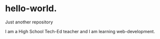# hello-world.
Just another repository

I am a High School Tech-Ed teacher and I am learning web-development.  
